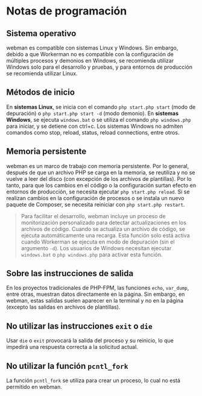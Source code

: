# Notas de programación

## Sistema operativo
webman es compatible con sistemas Linux y Windows. Sin embargo, debido a que Workerman no es compatible con la configuración de múltiples procesos y demonios en Windows, se recomienda utilizar Windows solo para el desarrollo y pruebas, y para entornos de producción se recomienda utilizar Linux.

## Métodos de inicio
En **sistemas Linux**, se inicia con el comando `php start.php start` (modo de depuración) o `php start.php start -d` (modo demonio).
En **sistemas Windows**, se ejecuta `windows.bat` o se utiliza el comando `php windows.php` para iniciar, y se detiene con ctrl+c. Los sistemas Windows no admiten comandos como stop, reload, status, reload connections, entre otros.

## Memoria persistente
webman es un marco de trabajo con memoria persistente. Por lo general, después de que un archivo PHP se carga en la memoria, se reutiliza y no se vuelve a leer del disco (con excepción de los archivos de plantillas). Por lo tanto, para que los cambios en el código o la configuración surtan efecto en entornos de producción, se necesita ejecutar `php start.php reload`. Si se realizan cambios en la configuración de procesos o se instala un nuevo paquete de Composer, se necesita reiniciar con `php start.php restart`.

> Para facilitar el desarrollo, webman incluye un proceso de monitorización personalizado para detectar actualizaciones en los archivos de código. Cuando se actualiza un archivo de código, se ejecuta automáticamente una recarga. Esta función solo está activa cuando Workerman se ejecuta en modo de depuración (sin el argumento `-d`). Los usuarios de Windows necesitan ejecutar `windows.bat` o `php windows.php` para activar esta función.

## Sobre las instrucciones de salida
En los proyectos tradicionales de PHP-FPM, las funciones `echo`, `var_dump`, entre otras, muestran datos directamente en la página. Sin embargo, en webman, estas salidas suelen aparecer en la terminal y no en la página (excepto las salidas en archivos de plantillas).

## No utilizar las instrucciones `exit` o `die`
Usar `die` o `exit` provocará la salida del proceso y su reinicio, lo que impedirá una respuesta correcta a la solicitud actual.

## No utilizar la función `pcntl_fork`
La función `pcntl_fork` se utiliza para crear un proceso, lo cual no está permitido en webman.
